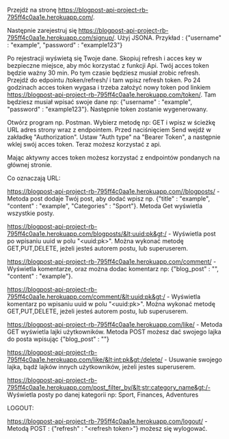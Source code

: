 Przejdź na stronę https://blogpost-api-project-rb-795ff4c0aa1e.herokuapp.com/.

Następnie zarejestruj się https://blogpost-api-project-rb-795ff4c0aa1e.herokuapp.com/signup/. Użyj JSONA. Przykład : {"username" : "example",
"password" : "example123"}

Po rejestracji wyświetą się Twoje dane. Skopiuj refresh i acces key w bezpieczne miejsce, aby móc korzystać z funkcji Api. Twój acces token będzie ważny 30 min. 
Po tym czasie będziesz musiał zrobic refresh. Przejdź do edpointu /token/refresh/ i tam wpisz refresh token.  Po 24 godzinach acces token wygasa i trzeba założyć nowy token pod linkiem https://blogpost-api-project-rb-795ff4c0aa1e.herokuapp.com/token/.
Tam będziesz musiał wpisać swoje dane np: {"username" : "example", "password" : "example123"}. Następnie token zostanie wygenerowany.

Otwórz program np. Postman.
Wybierz metodę np: GET i wpisz w ścieżkę URL adres strony wraz z endpointem.
Przed naciśnięciem Send wejdź w zakładkę "Authorization". Ustaw "Auth type" na "Bearer Token", a następnie wklej swój acces token.
Teraz możesz korzystać z api.


Mając aktywny acces token możesz korzystać z endpointów pondanych na głównej stronie. 

Co oznaczają URL:

https://blogpost-api-project-rb-795ff4c0aa1e.herokuapp.com//blogposts/ - Metoda post dodaje Twój post, aby dodać wpisz np. {"title" : "example", "content" : "example", "Categories" : "Sport"}.
Metoda Get wyświetla wszystkie posty.

https://blogpost-api-project-rb-795ff4c0aa1e.herokuapp.com/blogposts/&lt;uuid:pk&gt;/ - Wyświetla post po wpisaniu uuid w polu "&lt;uuid:pk&gt;". Można wykonać metodę GET,PUT,DELETE, jeżeli jesteś autorem postu, lub superuserem.

https://blogpost-api-project-rb-795ff4c0aa1e.herokuapp.com/comment/ - Wyświetla komentarze, oraz można dodac komentarz np: {"blog_post" : "<uuid>", "content" : "example"}.

https://blogpost-api-project-rb-795ff4c0aa1e.herokuapp.com/comment/&lt;uuid:pk&gt;/ - Wyświetla komentarz po wpisaniu uuid w polu "&lt;uuid:pk&gt;". Można wykonać metodę GET,PUT,DELETE, jeżeli jesteś autorem postu, lub superuserem.

https://blogpost-api-project-rb-795ff4c0aa1e.herokuapp.com/like/ - Metoda GET wyświetla lajki użytkowników. Metoda POST możesz dać swojego lajka do posta wpisując {"blog_post" : "<uuid>"}

https://blogpost-api-project-rb-795ff4c0aa1e.herokuapp.com/like/&lt;int:pk&gt;/delete/ - Usuwanie swojego lajka, bądź lajków innych użytkowników, jeżeli jestes superuserem.

https://blogpost-api-project-rb-795ff4c0aa1e.herokuapp.com/post_filter_by/&lt;str:category_name&gt;/- Wyświetla posty po danej kategorii np: Sport, Finances, Adventures

LOGOUT:

https://blogpost-api-project-rb-795ff4c0aa1e.herokuapp.com/logout/ - Metodą POST : {"refresh" : "&lt;refresh token&gt;"} możesz się wylogować.


